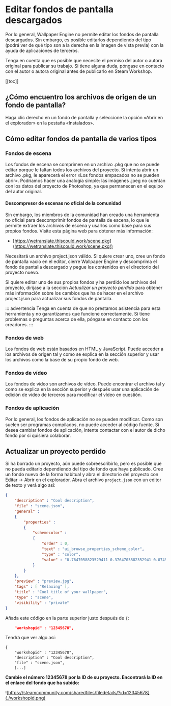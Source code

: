 # Editar fondos de pantalla descargados

Por lo general, Wallpaper Engine no permite editar los fondos de pantalla descargados. Sin embargo, es posible editarlos dependiendo del tipo (podrá ver de qué tipo son a la derecha en la imagen de vista previa) con la ayuda de aplicaciones de terceros.

Tenga en cuenta que es posible que necesite el permiso del autor o autora original para publicar su trabajo. Si tiene alguna duda, póngase en contacto con el autor o autora original antes de publicarlo en Steam Workshop.

[[toc]]

## ¿Cómo encuentro los archivos de origen de un fondo de pantalla?

Haga clic derecho en un fondo de pantalla y seleccione la opción «Abrir en el explorador» en la pestaña «Instalados».

## Cómo editar fondos de pantalla de varios tipos

### Fondos de escena

Los fondos de escena se comprimen en un archivo .pkg que no se puede editar porque le faltan todos los archivos del proyecto. Si intenta abrir un archivo .pkg, le aparecerá el error «Los fondos empacados no se pueden abrir». Podríamos hacer una analogía simple: las imágenes .jpeg no cuentan con los datos del proyecto de Photoshop, ya que permanecen en el equipo del autor original.

#### Descompresor de escenas no oficial de la comunidad

Sin embargo, los miembros de la comunidad han creado una herramienta no oficial para descomprimir fondos de pantalla de escena, lo que le permite extraer los archivos de escena y usarlos como base para sus propios fondos. Visite esta página web para obtener más información:

* [https://wetranslate.thiscould.work/scene.pkg](https://wetranslate.thiscould.work/scene.pkg/)

Necesitará un archivo project.json válido. Si quiere crear uno, cree un fondo de pantalla vacío en el editor, cierre Wallpaper Engine y descomprima el fondo de pantalla descargado y pegue los contenidos en el directorio del proyecto nuevo.

Si quiere editar uno de sus propios fondos y ha perdido los archivos del proyecto, diríjase a la sección *Actualizar un proyecto perdido* para obtener más información sobre los cambios que ha de hacer en el archivo project.json para actualizar sus fondos de pantalla.

::: advertencia Tenga en cuenta de que no prestamos asistencia para esta herramienta y no garantizamos que funcione correctamente. Si tiene problemas o preguntas acerca de ella, póngase en contacto con los creadores. :::

### Fondos de web

Los fondos de web están basados en HTML y JavaScript. Puede acceder a los archivos de origen tal y como se explica en la sección superior y usar los archivos como la base de su propio fondo de web.

### Fondos de vídeo

Los fondos de vídeo son archivos de vídeo. Puede encontrar el archivo tal y como se explica en la sección superior y después usar una aplicación de edición de vídeo de terceros para modificar el vídeo en cuestión.

### Fondos de aplicación

Por lo general, los fondos de aplicación no se pueden modificar. Como son suelen ser programas compilados, no puede acceder al código fuente. Si desea cambiar fondos de aplicación, intente contactar con el autor de dicho fondo por si quisiera colaborar.

## Actualizar un proyecto perdido

Si ha borrado un proyecto, aún puede sobreescribirlo, pero es posible que no pueda editarlo dependiendo del tipo de fondo que haya publicado. Cree un fondo nuevo de la forma habitual y abra el directorio del proyecto con Editar -> Abrir en el explorador. Abra el archivo `project.json` con un editor de texto y verá algo así:

```json
{
    "description" : "Cool description",
    "file" : "scene.json",
    "general" : 
    {
        "properties" : 
        {
            "schemecolor" : 
            {
                "order" : 0,
                "text" : "ui_browse_properties_scheme_color",
                "type" : "color",
                "value" : "0.7647058823529411 0.3764705882352941 0.07450980392156863"
            }
        }
    },
    "preview" : "preview.jpg",
    "tags" : [ "Relaxing" ],
    "title" : "Cool title of your wallpaper",
    "type" : "scene",
    "visibility" : "private"
}
```

Añada este código en la parte superior justo después de `{`:

```json
    "workshopid" : "12345678",
```
Tendrá que ver algo así:

```json{2}
{
    "workshopid" : "12345678",
    "description" : "Cool description",
    "file" : "scene.json",
    [...]
```

**Cambie el número 12345678 por la ID de su proyecto. Encontrará la ID en el enlace del fondo que ha subido:**

![https://steamcommunity.com/sharedfiles/filedetails/?id=12345678](./workshopid.png)
